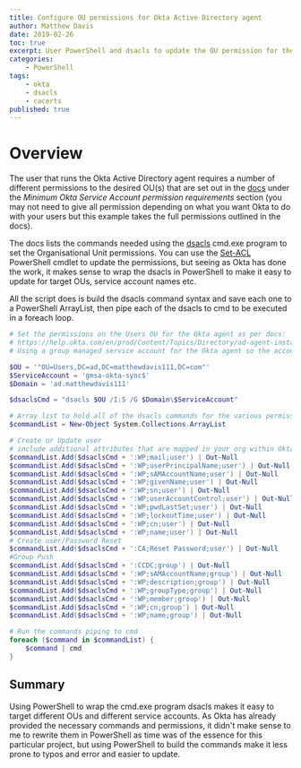 ```yaml
---
title: Configure OU permissions for Okta Active Directory agent
author: Matthew Davis
date: 2019-02-26
toc: true
excerpt: User PowerShell and dsacls to update the OU permission for the Okta Active Directory agent.
categories:
    - PowerShell
tags:
    - okta
    - dsacls
    - cacerts
published: true
---
```


# Overview

The user that runs the Okta Active Directory agent requires a number of different permissions to the desired OU(s) that are set out in the [docs] under the *Minimum Okta Service Account permission requirements* section (you may not need to give all permission depending on what you want Okta to do with your users but this example takes the full permissions outlined in the docs).

The docs lists the commands needed using the [dsacls] cmd.exe program to set the Organisational Unit permissions. You can use the [Set-ACL] PowerShell cmdlet to update the permissions, but seeing as Okta has done the work, it makes sense to wrap the dsacls in PowerShell to make it easy to update for target OUs, service account names etc.

All the script does is build the dsacls command syntax and save each one to a PowerShell ArrayList, then pipe each of the dsacls to cmd to be executed in a foreach loop.

```PowerShell
# Set the permissions on the Users OU for the Okta agent as per docs:
# https://help.okta.com/en/prod/Content/Topics/Directory/ad-agent-install.htm
# Using a group managed service account for the Okta agent so the account name has a $ 

$OU = '"OU=Users,DC=ad,DC=matthewdavis111,DC=com"'
$ServiceAccount = 'gmsa-okta-sync$'
$Domain = 'ad.matthewdavis111'

$dsaclsCmd = "dsacls $OU /I:S /G $Domain\$ServiceAccount"

# Array list to hold all of the dsacls commands for the various permissions for Okta
$commandList = New-Object System.Collections.ArrayList

# Create or Update user
# include additional attributes that are mapped in your org within Okta
$commandList.Add($dsaclsCmd + ':WP;mail;user') | Out-Null
$commandList.Add($dsaclsCmd + ':WP;userPrincipalName;user') | Out-Null
$commandList.Add($dsaclsCmd + ':WP;sAMAccountName;user') | Out-Null
$commandList.Add($dsaclsCmd + ':WP;givenName;user') | Out-Null
$commandList.Add($dsaclsCmd + ':WP;sn;user') | Out-Null
$commandList.Add($dsaclsCmd + ':WP;userAccountControl;user') | Out-Null
$commandList.Add($dsaclsCmd + ':WP;pwdLastSet;user') | Out-Null
$commandList.Add($dsaclsCmd + ':WP;lockoutTime;user') | Out-Null
$commandList.Add($dsaclsCmd + ':WP;cn;user') | Out-Null
$commandList.Add($dsaclsCmd + ':WP;name;user') | Out-Null
# Create user/Password Reset
$commandList.Add($dsaclsCmd + ':CA;Reset Password;user') | Out-Null
#Group Push
$commandList.Add($dsaclsCmd + ':CCDC;group') | Out-Null
$commandList.Add($dsaclsCmd + ':WP;sAMAccountName;group') | Out-Null
$commandList.Add($dsaclsCmd + ':WP;description;group') | Out-Null
$commandList.Add($dsaclsCmd + ':WP;groupType;group') | Out-Null
$commandList.Add($dsaclsCmd + ':WP;member;group') | Out-Null
$commandList.Add($dsaclsCmd + ':WP;cn;group') | Out-Null
$commandList.Add($dsaclsCmd + ':WP;name;group') | Out-Null

# Run the commands piping to cmd
foreach ($command in $commandList) {
    $command | cmd
}

```

## Summary

Using PowerShell to wrap the cmd.exe program dsacls makes it easy to target different OUs and different service accounts. As Okta has already provided the necessary commands and permissions, it didn't make sense to me to rewrite them in PowerShell as time was of the essence for this particular project, but using PowerShell to build the commands make it less prone to typos and error and easier to update.

[docs]: https://help.okta.com/en/prod/Content/Topics/Directory/ad-agent-install.htm
[dsacls]: https://ss64.com/nt/dsacls.html
[Set-Acl]: https://docs.microsoft.com/en-us/powershell/module/microsoft.powershell.security/set-acl?view=powershell-6